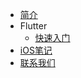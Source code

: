 <!-- _navbar.md 上面的导航栏  -->

* [简介](/zh-cn/简介/简介.md)
* Flutter
  * [快速入门](zh-cn/Flutter笔记/2个小时快速入门/Flutter简介.md)
* [iOS笔记](/zh-cn/iOS笔记/iOS笔记简介.md)
* [联系我们](/zh-cn/联系我们/联系我们.md)
<!-- * [Andorid笔记](/zh-cn/Andorid笔记/Andorid笔记简介.md)
* [ReactNative](/zh-cn/ReactNative笔记/ReactNative笔记简介.md) -->
